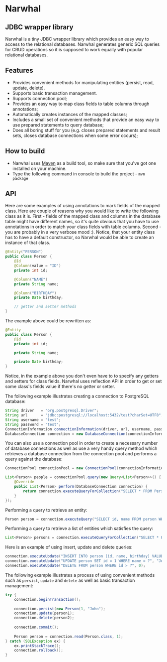 Narwhal
=======

JDBC wrapper library
-----------------------------

Narwhal is a tiny JDBC wrapper library which provides an easy way to access to the relational databases.
Narwhal generates generic SQL queries for CRUD operations so it is supposed to work equally with popular relational databases.

Features
--------
* Provides convenient methods for manipulating entities (persist, read, update, delete).
* Supports basic transaction management.
* Supports connection pool;
* Provides an easy way to map class fields to table columns through annotations;
* Automatically creates instances of the mapped classes;
* Includes a small set of convenient methods that provide an easy way to use prepared statements to query database;
* Does all boring stuff for you (e.g. closes prepared statements and result sets, closes database connections when some error occurs);

How to build
------------
* Narwhal uses [Maven](http://maven.apache.org/) as a build tool, so make sure that you've got one installed on your machine.
* Type the following command in console to build the project - ``` mvn package ```

API
---
Here are some examples of using annotations to mark fields of the mapped class.
Here are couple of reasons why you would like to write the following class as it is.
First - fields of the mapped class and columns in the database table might have different names, so it's quite obvious that you have to use
annotations in order to match your class fields with table columns.
Second - you are probably in a very verbose mood :).
Notice, that your entity class has to have a default constructor, so Narwhal would be able to create an instance of that class.

```java
@Entity("PERSON")
public class Person {
    @Id
	@Column(value = "ID")
	private int id;

	@Column("NAME")
	private String name;

	@Column("BIRTHDAY")
	private Date birthday;

	// getter and setter methods
}
```

The example above could be rewritten as:

```java
@Entity
public class Person {
    @Id
	private int id;

	private String name;

	private Date birthday;
}
```

Notice, in the example above you don't even have to to specify any getters and setters for class fields.
Narwhal uses reflection API in order to get or set some class's fields value if there's no getter or setter.
	
The following example illustrates creating a connection to PostgreSQL database:

```java
String driver   = "org.postgresql.Driver";
String url      = "jdbc:postgresql://localhost:5432/test?charSet=UTF8";
String username = "test";
String password = "test";
ConnectionInformation connectionInformation(driver, url, username, password);
DatabaseConnection connection = new DatabaseConnection(connectionInformation);
```

You can also use a connection pool in order to create a necessary number of database connections as well as use
a very handy query method which retrieves a database connection from the connection pool and performs a query against the database:
	
```java
ConnectionPool connectionPool = new ConnectionPool(connectionInformation);

List<Person> people = connectionPool.query(new Query<List<Person>>() {
    @Override
    public List<Person> perform(DatabaseConnection connection) {
        return connection.executeQueryForCollection("SELECT * FROM Person", Person.class);
    }
});
```

Performing a query to retrieve an entity:

```java
Person person = connection.executeQuery("SELECT id, name FROM person WHERE id = ?", Person.class, 1);
```	

Performing a query to retrieve a list of entities which satisfies the query:

```java
List<Person> persons = connection.executeQueryForCollection("SELECT * FROM person", Person.class);
```	
		
Here is an example of using insert, update and delete queries:

```java
connection.executeUpdate("INSERT INTO person (id, name, birthday) VALUES (?, ?, ?)", null, "John", new Date());
connection.executeUpdate("UPDATE person SET id = 1 WHERE name = ?", "John");
connection.executeUpdate("DELETE FROM person WHERE id > ?", 0);
```

The following example illustrates a process of using convenient methods such as ``` persist ```, ``` update ``` and ``` delete ``` as well as basic transaction management:

```java
try {
	connection.beginTransaction();
	
	connection.persist(new Person(1, "John");
	connection.update(person1);
	connection.delete(person2);
	
	connection.commit();
	
	Person person = connection.read(Person.class, 1);
} catch (SQLException ex) {
	ex.printStackTrace();
	connection.rollback();
}
```